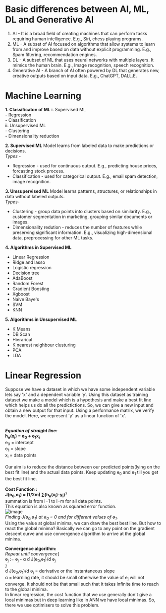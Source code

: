 # Basic differences between AI, ML, DL and Generative AI
1. AI - It is a broad field of creating machines that can perform tasks requiring human intelligence. E.g., Siri, chess playing programs.
2. ML - A subset of AI focused on algorithms that allow systems to learn from and improve based on data without explicit programming. E.g., Spam filtering, recommendation engines.
3. DL - A subset of ML that uses neural networks with multiple layers. It mimics the human brain. E.g., Image recognition, speech recognition.
4. Generative AI - A branch of AI often powered by DL that generates new, creative outputs based on input data. E.g., ChatGPT, DALL.E. 

# Machine Learning
**1. Classificaton of ML**
   i. Supervised ML</br>
      - Regression</br>
      - Classification</br>
   ii. Unsupervised ML</br>
      - Clustering</br>
      - Dimensionality reduction</br>

**2. Supervised ML**
   Model learns from labeled data to make predictions or decisions.</br>
   _Types -_</br>
   - Regression - used for continuous output. E.g., predicting house prices, forcasting stock process.</br>
   - Classification - used for categorical output. E.g., email spam detection, image recognition.</br>
   
**3. Umsupervised ML**
   Model learns patterns, structures, or relationships in data without labeled outputs.</br>
  _Types-_</br>
  - Clustering - group data points into clusters based on similarity. E.g., customer segmentation in marketing, grouping similar documents or images.</br>
  - Dimensionality redution - reduces the number of features while preserving significant information. E.g., visualizing high-dimensional data, preprocessing for other ML tasks.</br>

**4. Algorithms in Supervised ML**
   - Linear Regression
   - Ridge and lasso
   - Logistic regression
   - Decision tree
   - AdaBoost
   - Random Forest
   - Gradient Boosting
   - Xgboost
   - Naive Baye's
   - SVM
   - KNN

**5. Algorithms in Unsupervised ML**
   - K Means
   - DB Scan
   - Hierarical
   - K nearest neighbour clusturing
   - PCA
   - LDA

# Linear Regression
Suppose we have a dataset in which we have some independent variable lets say 'x' and a dependent variable 'y'. Using this dataset as training dataset we make a model which is a hypothesis and make a best fit line which helps us do all the predictictions. So, we can give a new input and obtain a new output for that input. Using a performance matrix, we verify the model. Here, we represent 'y' as a linear function of 'x'.<br/><br/>

**_Equation of straight line:_ <br/>**
**h<sub>ɵ</sub>(x<sub>i</sub>) = ɵ<sub>0</sub> + ɵ<sub>1</sub>x<sub>i</sub> <br/>**
 ɵ<sub>0</sub> = intercept<br/>
 ɵ<sub>1</sub> = slope<br/>
 x<sub>i</sub> = data points<br/>
<br/>
Our aim is to reduce the distance between our predicted points(lying on the best fit line) and the actual data points. Keep updating  ɵ<sub>0</sub> and  ɵ<sub>1</sub> till you get the best fit line.<br/>
<br/>
**Cost Function : <br/>
J(ɵ<sub>0</sub>,ɵ<sub>1</sub>) = (1/2m) ∑(h<sub>ɵ</sub>(x<sub>i</sub>)-y<sub>i</sub>)²**<br/>
summation is from i=1 to i=m for all data points. <br/>
This equation is also known as squared error function. <br/>
![image](https://github.com/user-attachments/assets/82b187a0-3de2-4298-9643-895672a63937)
</br>_Finding J(ɵ<sub>0</sub>,ɵ<sub>1</sub>) at ɵ<sub>0</sub> = 0 and for different values of ɵ<sub>1</sub>._</br>
Using the value at global minima, we can draw the best best line. But how to react the global minima? Basically we can go to any point on the gradient descent curve and use convergence algorithm to arrive at the global minima.<br/>

**Convergence algorithm:<br/>**
_Repeat until convergence_{<br/>
 ɵ<sub>j</sub> := ɵ<sub>j</sub> -  ɑ ɗ J(ɵ<sub>0</sub>,ɵ<sub>1</sub>)/ɗ ɵ<sub>j</sub><br/>
}<br/>
ɗ J(ɵ<sub>0</sub>,ɵ<sub>1</sub>)/ɗ ɵ<sub>j</sub> = derivative or the instantaneous slope<br/>
ɑ = learning rate, it should be small otherwise the value of ɵ<sub>j</sub> will not converge. It should not be that small such that it takes infinite time to reach to the global minima.<br/>
In linear regression, the cost function that we use generally don't give a local minimas but in deep learning like in ANN we have local minimas. So, there we use optimisers to solve this problem.


   

